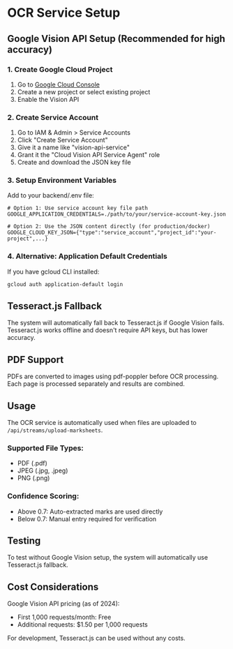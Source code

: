 # OCR Service Setup

## Google Vision API Setup (Recommended for high accuracy)

### 1. Create Google Cloud Project
1. Go to [Google Cloud Console](https://console.cloud.google.com/)
2. Create a new project or select existing project
3. Enable the Vision API

### 2. Create Service Account
1. Go to IAM & Admin > Service Accounts
2. Click "Create Service Account"
3. Give it a name like "vision-api-service"
4. Grant it the "Cloud Vision API Service Agent" role
5. Create and download the JSON key file

### 3. Setup Environment Variables
Add to your backend/.env file:
```
# Option 1: Use service account key file path
GOOGLE_APPLICATION_CREDENTIALS=./path/to/your/service-account-key.json

# Option 2: Use the JSON content directly (for production/docker)
GOOGLE_CLOUD_KEY_JSON={"type":"service_account","project_id":"your-project",...}
```

### 4. Alternative: Application Default Credentials
If you have gcloud CLI installed:
```bash
gcloud auth application-default login
```

## Tesseract.js Fallback

The system will automatically fall back to Tesseract.js if Google Vision fails. 
Tesseract.js works offline and doesn't require API keys, but has lower accuracy.

## PDF Support

PDFs are converted to images using pdf-poppler before OCR processing.
Each page is processed separately and results are combined.

## Usage

The OCR service is automatically used when files are uploaded to `/api/streams/upload-marksheets`.

### Supported File Types:
- PDF (.pdf)
- JPEG (.jpg, .jpeg)  
- PNG (.png)

### Confidence Scoring:
- Above 0.7: Auto-extracted marks are used directly
- Below 0.7: Manual entry required for verification

## Testing

To test without Google Vision setup, the system will automatically use Tesseract.js fallback.

## Cost Considerations

Google Vision API pricing (as of 2024):
- First 1,000 requests/month: Free
- Additional requests: $1.50 per 1,000 requests

For development, Tesseract.js can be used without any costs.